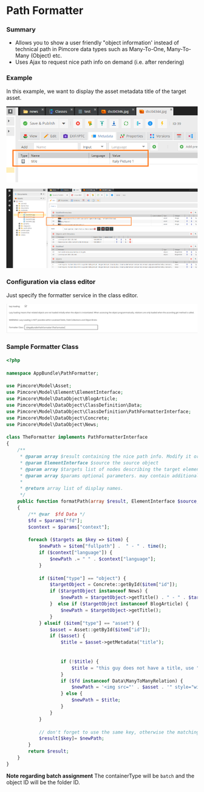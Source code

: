 # Path Formatter  

### Summary
* Allows you to show a user friendly "object information' instead of technical path in Pimcore data types such as Many-To-One, Many-To-Many (Object) etc.
* Uses Ajax to request nice path info on demand (i.e. after rendering) 

### Example

In this example, we want to display the asset metadata title of the target asset.

![Asset Metadata](../../../img/formatter_class_asset.png)

![Formatter Class](../../../img/formatter_class_object.png)

### Configuration via class editor

Just specify the formatter service in the class editor. 

![Formatter Class DI](../../../img/formatter_class_di.png)

### Sample Formatter Class

```php
<?php

namespace AppBundle\PathFormatter;

use Pimcore\Model\Asset;
use Pimcore\Model\Element\ElementInterface;
use Pimcore\Model\DataObject\BlogArticle;
use Pimcore\Model\DataObject\ClassDefinition\Data;
use Pimcore\Model\DataObject\ClassDefinition\PathFormatterInterface;
use Pimcore\Model\DataObject\Concrete;
use Pimcore\Model\DataObject\News;

class TheFormatter implements PathFormatterInterface
{
    /**
     * @param array $result containing the nice path info. Modify it or leave it as it is. Pass it out afterwards!
     * @param ElementInterface $source the source object
     * @param array $targets list of nodes describing the target elements
     * @param array $params optional parameters. may contain additional context information in the future. to be defined.
     * 
     * @return array list of display names.
     */
    public function formatPath(array $result, ElementInterface $source, array $targets, array $params): array
    {
        /** @var  $fd Data */
        $fd = $params["fd"];
        $context = $params["context"];

        foreach ($targets as $key => $item) {
            $newPath = $item["fullpath"] .  " - " . time();
            if ($context["language"]) {
                $newPath .= " " . $context["language"];
            }

            if ($item["type"] == "object") {
                $targetObject = Concrete::getById($item["id"]);
                if ($targetObject instanceof News) {
                    $newPath = $targetObject->getTitle() . " - " . $targetObject->getShortText();
                }  else if ($targetObject instanceof BlogArticle) {
                    $newPath = $targetObject->getTitle();
                }
            } elseif ($item["type"] == "asset") {
                $asset = Asset::getById($item["id"]);
                if ($asset) {
                    $title = $asset->getMetadata("title");


                    if (!$title) {
                        $title = "this guy does not have a title, use " . $newPath . " instead";
                    }
                    if ($fd instanceof Data\ManyToManyRelation) {
                        $newPath = '<img src="' . $asset . '" style="width: 25px; height: 18px;" />' . $title;
                    } else {
                        $newPath = $title;
                    }
                }
            }
                
            // don't forget to use the same key, otherwise the matching doesn't work
            $result[$key]= $newPath;
        }
        return $result;
    }
}
```

**Note regarding batch assignment**
The containerType will be `batch` and the object ID will be the folder ID.

